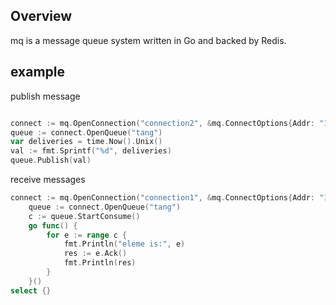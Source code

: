 ## Overview
mq is  a message queue system written in Go and backed by Redis.

## example

publish message
```go

connect := mq.OpenConnection("connection2", &mq.ConnectOptions{Addr: "127.0.0.1:6379", DB: 5})
queue := connect.OpenQueue("tang")
var deliveries = time.Now().Unix()
val := fmt.Sprintf("%d", deliveries)
queue.Publish(val)

```



receive messages
```go
connect := mq.OpenConnection("connection1", &mq.ConnectOptions{Addr: "127.0.0.1:6379", DB: 5})
	queue := connect.OpenQueue("tang")
	c := queue.StartConsume()
	go func() {
		for e := range c {
			fmt.Println("eleme is:", e)
			res := e.Ack()
			fmt.Println(res)
		}
	}()
select {}
    




```